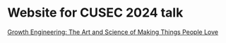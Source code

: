 # Website for CUSEC 2024 talk

[Growth Engineering: The Art and Science of Making Things People Love](https://www.gantoine.com/talks/cusec-2024)

